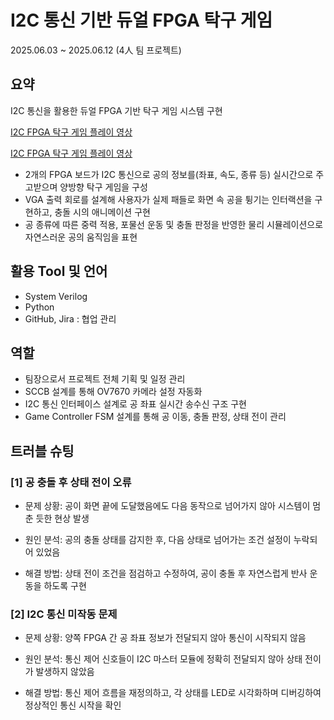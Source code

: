 # I2C 통신 기반 듀얼 FPGA 탁구 게임

2025.06.03 ~ 2025.06.12 (4人 팀 프로젝트)

## 요약
I2C 통신을 활용한 듀얼 FPGA 기반 탁구 게임 시스템 구현  

[I2C FPGA 탁구 게임 플레이 영상](images/projects/gifs/vga_i2c/vga1.gif)  

[I2C FPGA 탁구 게임 플레이 영상](images/projects/gifs/vga_i2c/vga2.gif)  


- 2개의 FPGA 보드가 I2C 통신으로 공의 정보를(좌표, 속도, 종류 등) 실시간으로 주고받으며 양방향 탁구 게임을 구성
- VGA 출력 회로를 설계해 사용자가 실제 패들로 화면 속 공을 튕기는 인터랙션을 구현하고, 충돌 시의 애니메이션 구현
- 공 종류에 따른 중력 적용, 포물선 운동 및 충돌 판정을 반영한 물리 시뮬레이션으로 자연스러운 공의 움직임을 표현

## 활용 Tool 및 언어
- System Verilog
- Python
- GitHub, Jira : 협업 관리

## 역할
- 팀장으로서 프로젝트 전체 기획 및 일정 관리
- SCCB 설계를 통해 OV7670 카메라 설정 자동화
- I2C 통신 인터페이스 설계로 공 좌표 실시간 송수신 구조 구현
- Game Controller FSM 설계를 통해 공 이동, 충돌 판정, 상태 전이 관리

## 트러블 슈팅
### [1] 공 충돌 후 상태 전이 오류

- 문제 상황: 공이 화면 끝에 도달했음에도 다음 동작으로 넘어가지 않아 시스템이 멈춘 듯한 현상 발생

- 원인 분석: 공의 충돌 상태를 감지한 후, 다음 상태로 넘어가는 조건 설정이 누락되어 있었음

- 해결 방법: 상태 전이 조건을 점검하고 수정하여, 공이 충돌 후 자연스럽게 반사 운동을 하도록 구현

### [2] I2C 통신 미작동 문제

- 문제 상황: 양쪽 FPGA 간 공 좌표 정보가 전달되지 않아 통신이 시작되지 않음

- 원인 분석: 통신 제어 신호들이 I2C 마스터 모듈에 정확히 전달되지 않아 상태 전이가 발생하지 않았음

- 해결 방법: 통신 제어 흐름을 재정의하고, 각 상태를 LED로 시각화하며 디버깅하여 정상적인 통신 시작을 확인

